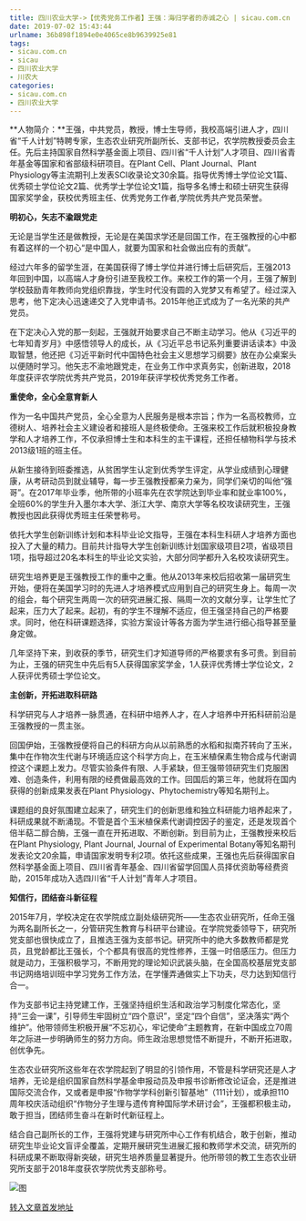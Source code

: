 ```yaml
---
title: 四川农业大学->【优秀党务工作者】王强：海归学者的赤诚之心 | sicau.com.cn
date: 2019-07-02 15:43:44
urlname: 36b898f1894e0e4065ce8b9639925e81
tags: 
- sicau.com.cn
- sicau
- 四川农业大学
- 川农大
categories:
- sicau.com.cn
- 四川农业大学
---
```



**人物简介：**王强，中共党员，教授，博士生导师，我校高端引进人才，四川省“千人计划”特聘专家，生态农业研究所副所长、支部书记，农学院教授委员会主任。先后主持国家自然科学基金面上项目、四川省“千人计划”人才项目、四川省青年基金等国家和省部级科研项目。在Plant Cell、Plant Journal、Plant Physiology等主流期刊上发表SCI收录论文30余篇。指导优秀博士学位论文1篇、优秀硕士学位论文2篇、优秀学士学位论文1篇，指导多名博士和硕士研究生获得国家奖学金，获校优秀班主任、优秀党务工作者,学院优秀共产党员荣誉。

**明初心，矢志不渝跟党走**

无论是当学生还是做教授，无论是在美国求学还是回国工作，在王强教授的心中都有着这样的一个初心“是中国人，就要为国家和社会做出应有的贡献”。

经过六年多的留学生涯，在美国获得了博士学位并进行博士后研究后，王强2013年回到中国，以高端人才身份引进至我校工作。来校工作的第一个月，王强了解到学校鼓励青年教师向党组织靠拢，学生时代没有圆的入党梦又有希望了。经过深入思考，他下定决心迅速递交了入党申请书。2015年他正式成为了一名光荣的共产党员。

在下定决心入党的那一刻起，王强就开始要求自己不断主动学习。他从《习近平的七年知青岁月》中感悟领导人的成长，从《习近平总书记系列重要讲话读本》中汲取智慧，他还把《习近平新时代中国特色社会主义思想学习纲要》放在办公桌案头以便随时学习。他矢志不渝地跟党走，在业务工作中求真务实，创新进取，2018年度获评农学院优秀共产党员，2019年获评学校优秀党务工作者。

**重使命，全心全意育新人**

作为一名中国共产党员，全心全意为人民服务是根本宗旨；作为一名高校教师，立德树人、培养社会主义建设者和接班人是终极使命。王强来校工作后就积极投身教学和人才培养工作，不仅承担博士生和本科生的主干课程，还担任植物科学与技术2013级1班的班主任。

从新生接待到班委推选，从贫困学生认定到优秀学生评定，从学业成绩到心理健康，从考研动员到就业辅导，每一步王强教授都亲力亲为，同学们亲切的叫他“强哥”。在2017年毕业季，他所带的小班率先在农学院达到毕业率和就业率100%，全班60%的学生升入墨尔本大学、浙江大学、南京大学等名校攻读研究生，王强教授也因此获得优秀班主任荣誉称号。

依托大学生创新训练计划和本科毕业论文指导，王强在本科生科研人才培养方面也投入了大量的精力。目前共计指导大学生创新训练计划国家级项目2项，省级项目1项，指导超过20名本科生的毕业论文实验，大部分同学都升入名校攻读研究生。

研究生培养更是王强教授工作的重中之重。他从2013年来校后招收第一届研究生开始，便将在美国学习时的先进人才培养模式应用到自己的研究生身上。每周一次的组会，每个研究生两周一次的研究进展汇报、隔周一次的文献分享，让学生忙了起来，压力大了起来。起初，有的学生不理解不适应，但王强坚持自己的严格要求。同时，他在科研课题选择，实验方案设计等各方面为学生进行细心指导甚至量身定做。

几年坚持下来，到收获的季节，研究生们才知道导师的严格要求有多可贵。到目前为止，王强的研究生中先后有5人获得国家奖学金，1人获评优秀博士学位论文，2人获评优秀硕士学位论文。

**主创新，开拓进取科研路**

科学研究与人才培养一脉贯通，在科研中培养人才，在人才培养中开拓科研前沿是王强教授的一贯主张。

回国伊始，王强教授便将自己的科研方向从以前熟悉的水稻和拟南芥转向了玉米，集中在作物次生代谢与环境适应这个科学方向上，在玉米植保素生物合成与代谢调控这个课题上发力。尽管实验条件有限、人手紧缺，但王强带领研究生们克服困难、创造条件，利用有限的经费做最高效的工作。回国后的第三年，他就将在国内获得的创新成果发表在Plant Physiology、Phytochemistry等知名期刊上。

课题组的良好氛围建立起来了，研究生们的创新思维和独立科研能力培养起来了，科研成果就不断涌现。不管是首个玉米植保素代谢调控因子的鉴定，还是发现首个倍半萜二醇合酶，王强一直在开拓进取、不断创新。到目前为止，王强教授来校后在Plant Physiology, Plant Journal, Journal of Experimental Botany等知名期刊发表论文20余篇，申请国家发明专利2项。依托这些成果，王强也先后获得国家自然科学基金面上项目、四川省青年基金、四川省留学回国人员择优资助等经费资助，2015年成功入选四川省“千人计划”青年人才项目。

**知信行，团结奋斗新征程**

2015年7月，学校决定在农学院成立副处级研究所——生态农业研究所，任命王强为两名副所长之一，分管研究生教育与科研平台建设。在学院党委领导下，研究所党支部也很快成立了，且推选王强为支部书记。研究所中的绝大多数教师都是党员，且党龄都比王强长，个个都具有很高的党性修养，王强一时倍感压力。但压力就是动力，王强积极学习，不断用党的理论知识武装头脑，在全国高校基层党支部书记网络培训班中学习党务工作方法，在学懂弄通做实上下功夫，尽力达到知信行合一。

作为支部书记主持党建工作，王强坚持组织生活和政治学习制度化常态化，坚持“三会一课”，引导师生牢固树立“四个意识”，坚定“四个自信”，坚决落实“两个维护”。他带领师生积极开展“不忘初心，牢记使命”主题教育，在新中国成立70周年之际进一步明确师生的努力方向。师生政治思想觉悟不断提升，不断开拓进取，创优争先。

生态农业研究所这些年在农学院起到了明显的引领作用，不管是科学研究还是人才培养，无论是组织国家自然科学基金申报动员及申报书诊断修改论证会，还是推进国际交流合作，又或者是申报“作物学学科创新引智基地”（111计划），或承担110周年校庆活动组织“作物分子生理与遗传育种国际学术研讨会”，王强都积极主动，敢于担当，团结师生奋斗在新时代新征程上。

结合自己副所长的工作，王强将党建与研究所中心工作有机结合，敢于创新，推动研究生毕业论文盲评全覆盖，定期开展研究生进展汇报和教师学术交流，研究所的科研成果不断取得新突破，研究生培养质量显著提升。他所带领的教工生态农业研究所支部于2018年度获农学院优秀支部称号。



![图](https://news.sicau.edu.cn/__local/F/66/1B/0EE1AC34DABFFDB2758E94FD55E_564BD9EE_50EF.jpg)

[转入文章首发地址](https://news.sicau.edu.cn/info/1078/52395.htm)